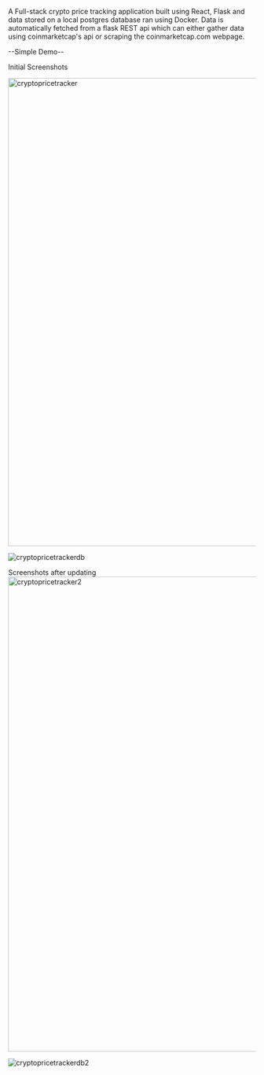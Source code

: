 A Full-stack crypto price tracking application built using React, Flask and data stored on a local postgres database ran using Docker. Data is automatically fetched from a flask REST api which can either gather data using coinmarketcap's api or scraping the coinmarketcap.com webpage.

--Simple Demo--

Initial Screenshots

<img width="951" alt="cryptopricetracker" src="https://github.com/theebank/CryptoScraper/assets/44730386/b0999aca-80de-4173-a4d9-ad1ec22b386f">

![cryptopricetrackerdb](https://github.com/theebank/CryptoScraper/assets/44730386/1a1e8af2-1e22-4cb0-8c82-7f62c1fa51d9)


Screenshots after updating
<img width="965" alt="cryptopricetracker2" src="https://github.com/theebank/CryptoScraper/assets/44730386/467ec299-43c4-465d-bcf7-e587b758ab84">

![cryptopricetrackerdb2](https://github.com/theebank/CryptoScraper/assets/44730386/a62fccc9-c17a-476a-9f56-c449f8eaa8ee)
